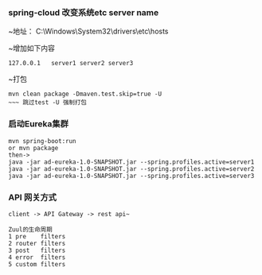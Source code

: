 ### spring-cloud 改变系统etc server name
 ~地址： C:\Windows\System32\drivers\etc\hosts

 ~增加如下内容

    127.0.0.1   server1 server2 server3

 ~打包

    mvn clean package -Dmaven.test.skip=true -U
    ~~~ 跳过test -U 强制打包


### 启动Eureka集群
    mvn spring-boot:run 
    or mvn package
    then->
    java -jar ad-eureka-1.0-SNAPSHOT.jar --spring.profiles.active=server1
    java -jar ad-eureka-1.0-SNAPSHOT.jar --spring.profiles.active=server2
    java -jar ad-eureka-1.0-SNAPSHOT.jar --spring.profiles.active=server3


### API 网关方式
    client -> API Gateway -> rest api~
        
    Zuul的生命周期
    1 pre    filters 
    2 router filters
    3 post   filters  
    4 error  filters
    5 custom filters
    
    
        
